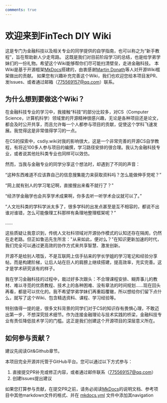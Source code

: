 ```yaml
---
comments: true
---
```

# 欢迎来到FinTech DIY Wiki

这是专门为金融科技以及相关专业的同学提供的自学指南，也可以称之为“新手教程”，旨在帮助新人少走弯路。
这既是我们对目前阶段学习的总结，也是给学弟学妹们的一份礼物。希望这个Wiki能够帮你们尽可能扫清壁垒，走进金融科技。
本Wiki是基于开源框架[MkDocs](https://www.mkdocs.org)搭建的，由衷感谢[Martin Donath](https://github.com/squidfunk)等人对开源Wiki框架做出的贡献。
如果您有兴趣补充完善这个Wiki，我们也欢迎您给本项目发PR、发Issues、或者通过邮箱（775569157@qq.com）联系。

## 为什么想到要做这个Wiki？

在金融科技专业的学习中，我接触“科技”的部分比较多，对CS（Computer Science，计算机科学）领域里的开源精神很感兴趣，无论是各种项目还是论文，都会及时公开共享，而且允许每一个人都参与项目的贡献，促使这个学科飞速发展。我觉得这是非常值得学习的一点。

在CS的探索中，csdiy.wiki对我的影响很大，这是一个非常完善的开源CS自学教程，有将近100多人参与项目的编撰，学习路径安排的很合理。我认为金融科技专业，或者说其他社科类专业也同样可以效仿。

然而，当我与金融专业的同学分享这个想法时，却遇到了不同的声音：

“这种东西难道不应该靠自己的信息搜集能力来获取资料吗？怎么能做伸手党呢？”

“网上就有别人的学习笔记啊，直接搜出来看不就行了？”

“经济学金融学也会共享学术成果啊，你多去听一听学术会议就可以了。”

“人文社科类的学科学派太多了，很多学科的出发点甚至是互不相容的，都说不出谁对谁错，怎么可能像理工科那样有条理地整理框架呢？”

……

这些质疑让我意识到，传统人文社科领域对开源协作模式的认知还存在隔阂，仍然在走老路。但正如鲁迅先生所言："从来如此，便对么？"在知识更新加速的时代，我们完全可以通过更高效的协作方式来共享智慧、激发创新。

开源不是给别人喂饭，不是互联网上信手拈来的学长学姐的学习笔记和经验分享帖，而是构建阶梯，让后人站在巨人的肩膀上继续搭建，提高效率，充实完善。这才是学术研究该有的样子。

我在学习金融科技的过程中，栽过好多次跟头：不合理课程安排、糊弄事儿的教材、难以寻觅的优质教程、技术上的各种困难、没有章法的时间规划……现在回头再看，都是可以优化的。我不希望学弟学妹们再重蹈覆辙，所以想给你们留下点什么，就写了这个Wiki、包含精选资料、课程、学习经验等。

特别值得一提的是，很多文科背景的同学们对于CS的知识存有畏惧心理，不敢迈出第一步，不想深究技术细节。作为连接金融理论与技术实践的桥梁，金融科技专业有责任降低技术学习的门槛。这正是我们创建这个开源项目的深层意义所在。

## 如何参与贡献？

建议先阅读Git&Github章节。

本项目完全开源并托管于GitHub平台。您可以通过以下方式参与：

1. 直接提交PR补充或修正内容，或者通过邮件联系（775569157@qq.com）
2. 创建Issues提出建议

如果您打算参与贡献，在提交PR之前，请务必阅读[MkDocs](https://www.mkdocs.org)的说明文档、参考项目中其他markdown文件的格式、并在 [mkdocs.yml](https://github.com/PKUFlyingPig/cs-self-learning/blob/master/mkdocs.yml) 文件中添加其navigation